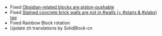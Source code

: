 * Fixed [Obsidian-related blocks are piston-pushable](https://github.com/Brandcraf06/Blockus/issues/319)
* Fixed [Stained concrete brick walls are not in #walls (+ #stairs & #slabs) tag](https://github.com/Brandcraf06/Blockus/issues/315)
* Fixed Rainbow Block rotation
* Update zh translations by SolidBlock-cn

